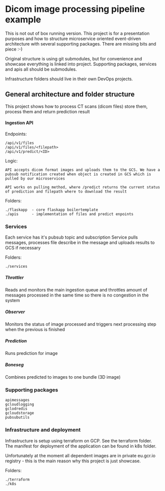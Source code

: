 # Dicom image processing pipeline example

This is not out of box running version. This project is for a presentation 
purposes and how to structure microservice oriented event-driven architecture 
with several supporting packages. There are missing bits and piece :-)

Original structure is using git submodules, but for convenience and showcase 
everything is linked into project. Supporting packages, services and apis all should be submodules.

Infrastructure folders should live in their own DevOps projects.

## General architecture and folder structure

This project shows how to process CT scans (dicom files) store them, 
process them and return prediction result 

#### Ingestion API

Endpoints:

    /api/v1/files
    /api/v1/files/<filepath>
    /api/v1/predict/<ID>

Logic:

    API accepts dicom format images and uploads them to the GCS. We have a pubsub notification created when object is created in GCS which is pulled by our microservices
    
    API works on pulling method, where /predict returns the current status of prediction and filepath where to download the result
    
Folders:

    ./flaskapp  - core flaskapp boilertemplate
    ./apis      - implementation of files and predict enpoints
    
### Services

Each service has it's pubsub topic and subscription
Service pulls messages, processes file describe in the 
message and uploads results to GCS if necessary

Folders:

    ./services
    
##### Throttler

Reads and monitors the main ingestion queue and throttles amount of 
messages processed in the same time so there is no congestion in the system 

##### Observer

Monitors the status of image processed and triggers next processing step 
when the previous is finished

##### Prediction

Runs prediction for image

##### Boneseg

Combines predicted to images to one bundle (3D image)

### Supporting packages

    apimessages
    gcloudlogging
    gclodredis
    gcloudstorage
    pubsubutils
    
### Infrastructure and deployment

Infrastructure is setup using terraform on GCP. See the terraform folder.
The manifest for deployment of the application can be found in k8s folder.

Unfortunately at the moment all dependent images are in private eu.gcr.io registry - this is the main reason why this project is just showcase.

Folders:

    ./terraform
    ./k8s



